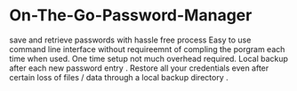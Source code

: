 # On-The-Go-Password-Manager 
  save and retrieve passwords with hassle free process
  Easy to use command line interface without requireemnt of compling the porgram each time when used.
  One time setup not much overhead required.
  Local backup after each new password entry .
  Restore all your credentials even after certain loss of files / data through a local backup directory .
